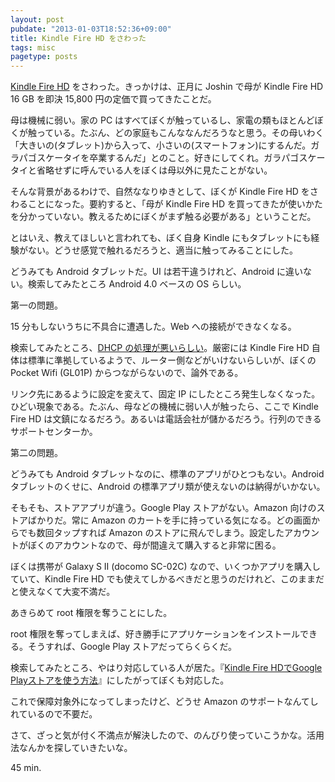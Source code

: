 ```yaml
---
layout: post
pubdate: "2013-01-03T18:52:36+09:00"
title: Kindle Fire HD をさわった
tags: misc
pagetype: posts
---
```

[Kindle Fire HD][kindle-fire-hd-16gb] をさわった。きっかけは、正月に Joshin で母が Kindle Fire HD 16 GB を即決 15,800 円の定価で買ってきたことだ。

母は機械に弱い。家の PC はすべてぼくが触っているし、家電の類もほとんどぼくが触っている。たぶん、どの家庭もこんななんだろうなと思う。その母いわく「大きいの(タブレット)から入って、小さいの(スマートフォン)にするんだ。ガラパゴスケータイを卒業するんだ」とのこと。好きにしてくれ。ガラパゴスケータイと省略せずに呼んでいる人をぼくは母以外に見たことがない。

そんな背景があるわけで、自然ななりゆきとして、ぼくが Kindle Fire HD をさわることになった。要約すると、「母が Kindle Fire HD を買ってきたが使いかたを分かっていない。教えるためにぼくがまず触る必要がある」ということだ。

とはいえ、教えてほしいと言われても、ぼく自身 Kindle にもタブレットにも経験がない。どうせ感覚で触れるだろうと、適当に触ってみることにした。

どうみても Android タブレットだ。UI は若干違うけれど、Android に違いない。検索してみたところ Android 4.0 ベースの OS らしい。

第一の問題。

15 分もしないうちに不具合に遭遇した。Web への接続ができなくなる。

検索してみたところ、[DHCP の処理が悪いらしい][kindle-dhcp]。厳密には Kindle Fire HD 自体は標準に準拠しているようで、ルーター側などがいけないらしいが、ぼくの Pocket Wifi (GL01P) からつながらないので、論外である。

リンク先にあるように設定を変えて、固定 IP にしたところ発生しなくなった。ひどい現象である。たぶん、母などの機械に弱い人が触ったら、ここで Kindle Fire HD は文鎮になるだろう。あるいは電話会社が儲かるだろう。行列のできるサポートセンターか。

第二の問題。

どうみても Android タブレットなのに、標準のアプリがひとつもない。Android タブレットのくせに、Android の標準アプリ類が使えないのは納得がいかない。

そもそも、ストアアプリが違う。Google Play ストアがない。Amazon 向けのストアばかりだ。常に Amazon のカートを手に持っている気になる。どの画面からでも数回タップすれば Amazon のストアに飛んでしまう。設定したアカウントがぼくのアカウントなので、母が間違えて購入すると非常に困る。

ぼくは携帯が Galaxy S II (docomo SC-02C) なので、いくつかアプリを購入していて、Kindle Fire HD でも使えてしかるべきだと思うのだけれど、このままだと使えなくて大変不満だ。

あきらめて root 権限を奪うことにした。

root 権限を奪ってしまえば、好き勝手にアプリケーションをインストールできる。そうすれば、Google Play ストアだってらくらくだ。

検索してみたところ、やはり対応している人が居た。『[Kindle Fire HDでGoogle Playストアを使う方法][android-kindle-fire-hd]』にしたがってぼくも対応した。

これで保障対象外になってしまったけど、どうせ Amazon のサポートなんてしれているので不要だ。

さて、ざっと気が付く不満点が解決したので、のんびり使っていこうかな。活用法なんかを探していきたいな。

45 min.

[kindle-fire-hd-16gb]: http://amazon.jp/o/ASIN/B008UAAE44/bouzuya-22
[kindle-dhcp]: http://www.landerblue.co.jp/blog/?p=4918
[android-kindle-fire-hd]: http://androidlover.net/tablet/amazon-kindle-fire-hd/install-google-play-store.html

